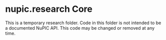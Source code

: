 # nupic.research Core

This is a temporary research folder. Code in this folder is not intended to be a documented NuPIC API. This code may be changed or removed at any time.
